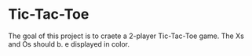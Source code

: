 # Tic-Tac-Toe
The goal of this project is to craete a 2-player Tic-Tac-Toe game. 
The Xs and Os should b.  e displayed in color.
 
